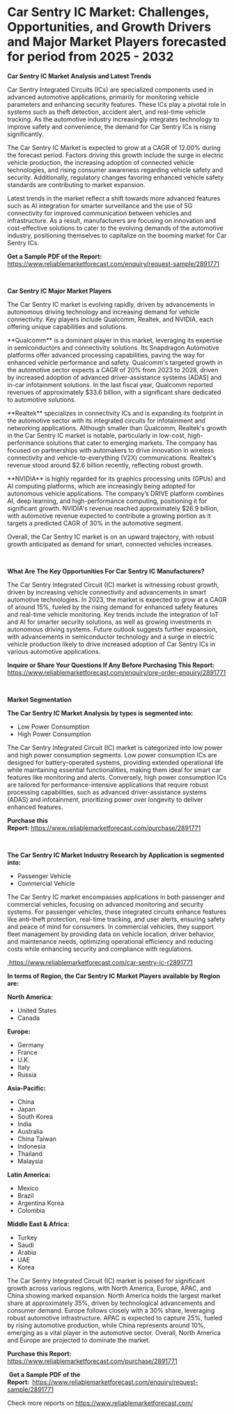 <p><h1>Car Sentry IC Market: Challenges, Opportunities, and Growth Drivers and Major Market Players forecasted for period from 2025 - 2032</h1></p><p><strong>Car Sentry IC Market Analysis and Latest Trends</strong></p>
<p><p>Car Sentry Integrated Circuits (ICs) are specialized components used in advanced automotive applications, primarily for monitoring vehicle parameters and enhancing security features. These ICs play a pivotal role in systems such as theft detection, accident alert, and real-time vehicle tracking. As the automotive industry increasingly integrates technology to improve safety and convenience, the demand for Car Sentry ICs is rising significantly.</p><p>The Car Sentry IC Market is expected to grow at a CAGR of 12.00% during the forecast period. Factors driving this growth include the surge in electric vehicle production, the increasing adoption of connected vehicle technologies, and rising consumer awareness regarding vehicle safety and security. Additionally, regulatory changes favoring enhanced vehicle safety standards are contributing to market expansion.</p><p>Latest trends in the market reflect a shift towards more advanced features such as AI integration for smarter surveillance and the use of 5G connectivity for improved communication between vehicles and infrastructure. As a result, manufacturers are focusing on innovation and cost-effective solutions to cater to the evolving demands of the automotive industry, positioning themselves to capitalize on the booming market for Car Sentry ICs.</p></p>
<p><strong>Get a Sample PDF of the Report:&nbsp;</strong> <a href="https://www.reliablemarketforecast.com/enquiry/request-sample/2891771?utm_campaign=3357&utm_medium=2&utm_source=Github&utm_content=ia&utm_term=14032025&utm_id=car-sentry-ic">https://www.reliablemarketforecast.com/enquiry/request-sample/2891771</a></p>
<p>&nbsp;</p>
<p><strong>Car Sentry IC Major Market Players</strong></p>
<p><p>The Car Sentry IC market is evolving rapidly, driven by advancements in autonomous driving technology and increasing demand for vehicle connectivity. Key players include Qualcomm, Realtek, and NVIDIA, each offering unique capabilities and solutions.</p><p>**Qualcomm** is a dominant player in this market, leveraging its expertise in semiconductors and connectivity solutions. Its Snapdragon Automotive platforms offer advanced processing capabilities, paving the way for enhanced vehicle performance and safety. Qualcomm's targeted growth in the automotive sector expects a CAGR of 20% from 2023 to 2028, driven by increased adoption of advanced driver-assistance systems (ADAS) and in-car infotainment solutions. In the last fiscal year, Qualcomm reported revenues of approximately $33.6 billion, with a significant share dedicated to automotive solutions.</p><p>**Realtek** specializes in connectivity ICs and is expanding its footprint in the automotive sector with its integrated circuits for infotainment and networking applications. Although smaller than Qualcomm, Realtek's growth in the Car Sentry IC market is notable, particularly in low-cost, high-performance solutions that cater to emerging markets. The company has focused on partnerships with automakers to drive innovation in wireless connectivity and vehicle-to-everything (V2X) communications. Realtek's revenue stood around $2.6 billion recently, reflecting robust growth.</p><p>**NVIDIA** is highly regarded for its graphics processing units (GPUs) and AI computing platforms, which are increasingly being adopted for autonomous vehicle applications. The company’s DRIVE platform combines AI, deep learning, and high-performance computing, positioning it for significant growth. NVIDIA's revenue reached approximately $26.9 billion, with automotive revenue expected to contribute a growing portion as it targets a predicted CAGR of 30% in the automotive segment.</p><p>Overall, the Car Sentry IC market is on an upward trajectory, with robust growth anticipated as demand for smart, connected vehicles increases.</p></p>
<p>&nbsp;</p>
<p><strong>What Are The Key Opportunities For Car Sentry IC Manufacturers?</strong></p>
<p><p>The Car Sentry Integrated Circuit (IC) market is witnessing robust growth, driven by increasing vehicle connectivity and advancements in smart automotive technologies. In 2023, the market is expected to grow at a CAGR of around 15%, fueled by the rising demand for enhanced safety features and real-time vehicle monitoring. Key trends include the integration of IoT and AI for smarter security solutions, as well as growing investments in autonomous driving systems. Future outlook suggests further expansion, with advancements in semiconductor technology and a surge in electric vehicle production likely to drive increased adoption of Car Sentry ICs in various automotive applications.</p></p>
<p><strong>Inquire or Share Your Questions If Any Before Purchasing This Report:</strong> <a href="https://www.reliablemarketforecast.com/enquiry/pre-order-enquiry/2891771?utm_campaign=3357&utm_medium=2&utm_source=Github&utm_content=ia&utm_term=14032025&utm_id=car-sentry-ic">https://www.reliablemarketforecast.com/enquiry/pre-order-enquiry/2891771</a></p>
<p>&nbsp;</p>
<p><strong>Market Segmentation</strong></p>
<p><strong>The Car Sentry IC Market Analysis by types is segmented into:</strong></p>
<p><ul><li>Low Power Consumption</li><li>High Power Consumption</li></ul></p>
<p><p>The Car Sentry Integrated Circuit (IC) market is categorized into low power and high power consumption segments. Low power consumption ICs are designed for battery-operated systems, providing extended operational life while maintaining essential functionalities, making them ideal for smart car features like monitoring and alerts. Conversely, high power consumption ICs are tailored for performance-intensive applications that require robust processing capabilities, such as advanced driver-assistance systems (ADAS) and infotainment, prioritizing power over longevity to deliver enhanced features.</p></p>
<p><strong>Purchase this Report:&nbsp;</strong><a href="https://www.reliablemarketforecast.com/purchase/2891771?utm_campaign=3357&utm_medium=2&utm_source=Github&utm_content=ia&utm_term=14032025&utm_id=car-sentry-ic">https://www.reliablemarketforecast.com/purchase/2891771</a></p>
<p>&nbsp;</p>
<p><strong>The Car Sentry IC Market Industry Research by Application is segmented into:</strong></p>
<p><ul><li>Passenger Vehicle</li><li>Commercial Vehicle</li></ul></p>
<p><p>The Car Sentry IC market encompasses applications in both passenger and commercial vehicles, focusing on advanced monitoring and security systems. For passenger vehicles, these integrated circuits enhance features like anti-theft protection, real-time tracking, and user alerts, ensuring safety and peace of mind for consumers. In commercial vehicles, they support fleet management by providing data on vehicle location, driver behavior, and maintenance needs, optimizing operational efficiency and reducing costs while enhancing security and compliance with regulations.</p></p>
<p><a href="https://www.reliablemarketforecast.com/car-sentry-ic-r2891771?utm_campaign=3357&utm_medium=2&utm_source=Github&utm_content=ia&utm_term=14032025&utm_id=car-sentry-ic">&nbsp;https://www.reliablemarketforecast.com/car-sentry-ic-r2891771</a></p>
<p><strong>In terms of Region, the Car Sentry IC Market Players available by Region are:</strong></p>
<p>
    <p> <strong> North America: </strong>
        <ul>
            <li>United States</li>
            <li>Canada</li>
        </ul>
        </p> 
    <p> <strong> Europe: </strong>
        <ul>
            <li>Germany</li>
            <li>France</li>
            <li>U.K.</li>
            <li>Italy</li>
            <li>Russia</li>
        </ul>
        </p> 
    <p> <strong> Asia-Pacific: </strong>
        <ul>
            <li>China</li>
            <li>Japan</li>
            <li>South Korea</li>
            <li>India</li>
            <li>Australia</li>
            <li>China Taiwan</li>
            <li>Indonesia</li>
            <li>Thailand</li>
            <li>Malaysia</li>
        </ul>
        </p> 
    <p> <strong> Latin America: </strong>
        <ul>
            <li>Mexico</li>
            <li>Brazil</li>
            <li>Argentina Korea</li>
            <li>Colombia</li>
        </ul>
        </p> 
    <p> <strong> Middle East & Africa: </strong>
        <ul>
            <li>Turkey</li>
            <li>Saudi</li>
            <li>Arabia</li>
            <li>UAE</li>
            <li>Korea</li>
        </ul>
    </p>
    </p>
<p><p>The Car Sentry Integrated Circuit (IC) market is poised for significant growth across various regions, with North America, Europe, APAC, and China showing marked expansion. North America holds the largest market share at approximately 35%, driven by technological advancements and consumer demand. Europe follows closely with a 30% share, leveraging robust automotive infrastructure. APAC is expected to capture 25%, fueled by rising automotive production, while China represents around 10%, emerging as a vital player in the automotive sector. Overall, North America and Europe are projected to dominate the market.</p></p>
<p><strong>Purchase this Report: </strong><a href="https://www.reliablemarketforecast.com/purchase/2891771?utm_campaign=3357&utm_medium=2&utm_source=Github&utm_content=ia&utm_term=14032025&utm_id=car-sentry-ic">https://www.reliablemarketforecast.com/purchase/2891771</a></p>
<p>&nbsp;<strong>Get a Sample PDF of the Report:&nbsp;&nbsp;</strong><a href="https://www.reliablemarketforecast.com/enquiry/request-sample/2891771?utm_campaign=3357&utm_medium=2&utm_source=Github&utm_content=ia&utm_term=14032025&utm_id=car-sentry-ic">https://www.reliablemarketforecast.com/enquiry/request-sample/2891771</a></p>
<p><strong></strong></p>
<p>Check more reports on <a href="https://www.reliablemarketforecast.com/?utm_campaign=3357&utm_medium=2&utm_source=Github&utm_content=ia&utm_term=14032025&utm_id=car-sentry-ic">https://www.reliablemarketforecast.com/</a></p>